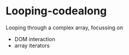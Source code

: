 # Looping-codealong

Looping through a complex array, focussing on
- DOM interaction
- array iterators 
